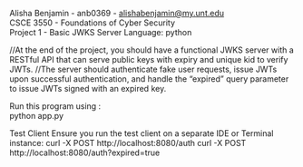Alisha Benjamin - anb0369 - alishabenjamin@my.unt.edu <br/>
CSCE 3550 - Foundations of Cyber Security <br/>
Project 1 - Basic JWKS Server
Language: python

//At the end of the project, you should have a functional JWKS server with a RESTful API that can serve public keys with expiry and unique kid to verify JWTs.
//The server should authenticate fake user requests, issue JWTs upon successful authentication, and handle the “expired” query parameter to issue JWTs signed with an expired key.

Run this program using : <br/>
python app.py

Test Client
Ensure you run the test client on a separate IDE or Terminal instance:
curl -X POST http://localhost:8080/auth
curl -X POST http://localhost:8080/auth?expired=true
